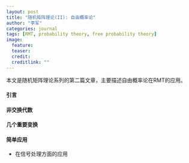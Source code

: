 ```yaml
---
layout: post
title: "随机矩阵理论(II): 自由概率论"
author: "李军"
categories: journal
tags: [RMT, probability theory, free probability theory]
image:
  feature: 
  teaser: 
  credit: 
  creditlink: ""
---
```


本文是随机矩阵理论系列的第二篇文章，主要描述自由概率论在RMT的应用。

#### 引言

#### 非交换代数

#### 几个重要变换

#### 简单应用

+ 在信号处理方面的应用



